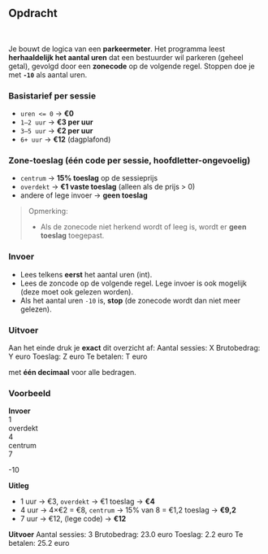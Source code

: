 ## Opdracht
<br>

Je bouwt de logica van een **parkeermeter**. Het programma leest **herhaaldelijk het aantal uren** dat een bestuurder wil parkeren (geheel getal), gevolgd door een **zonecode** op de volgende regel. Stoppen doe je met **`-10`** als aantal uren.

### Basistarief per sessie
- `uren <= 0` → **€0**  
- `1–2 uur` → **€3 per uur**  
- `3–5 uur` → **€2 per uur**  
- `6+ uur` → **€12** (dagplafond)

### Zone-toeslag (één code per sessie, hoofdletter-ongevoelig)
- `centrum` → **15% toeslag** op de sessieprijs  
- `overdekt` → **€1 vaste toeslag** (alleen als de prijs > 0)  
- andere of lege invoer → **geen toeslag**

> Opmerking:
> - Als de zonecode niet herkend wordt of leeg is, wordt er **geen toeslag** toegepast.

### Invoer
- Lees telkens **eerst** het aantal uren (int).
- Lees de zoncode op de volgende regel. Lege invoer is ook mogelijk (deze moet ook gelezen worden). 
- Als het aantal uren `-10` is, **stop** (de zonecode wordt dan niet meer gelezen).

### Uitvoer
Aan het einde druk je **exact** dit overzicht af:
Aantal sessies: X
Brutobedrag: Y euro
Toeslag: Z euro
Te betalen: T euro

met **één decimaal** voor alle bedragen.

### Voorbeeld

**Invoer**  
1  
overdekt  
4  
centrum  
7  
  
-10

**Uitleg**  
- 1 uur → €3, `overdekt` → €1 toeslag → **€4**  
- 4 uur → 4×€2 = €8, `centrum` → 15% van 8 = €1,2 toeslag → **€9,2**  
- 7 uur → €12, (lege code) → **€12**  

**Uitvoer**
Aantal sessies: 3
Brutobedrag: 23.0 euro
Toeslag: 2.2 euro
Te betalen: 25.2 euro
